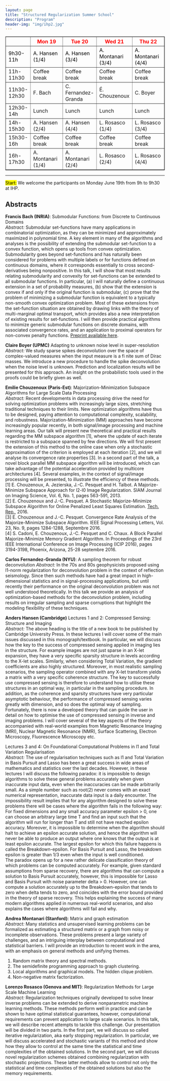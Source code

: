 ```yaml
---
layout: page
title: "Structured Regularization Summer School"
description: "Program"
header-img: "img/ihp2.jpg"
---
```


<table style="align:center" border="1">
  <tr style="color:red">
    <th style="width:14%"></th>
    <th style="width:21%">Mon 19</th>
    <th style="width:21%">Tue 20</th>
    <th style="width:21%">Wed 21</th>
    <th style="width:21%">Thu 22</th>
  </tr>
  <tr style="color:black">
    <td>9h30-11h</td>
    <td>A. Hansen (1/4)</td>
    <td>A. Hansen (3/4)</td>
    <td>A. Montanari (3/4)</td>
    <td>A. Montanari (4/4)</td>
  </tr>
  <tr color="black">
    <td>11h-11h30 </td>
    <td>Coffee break</td>
    <td>Coffee break</td>
    <td>Coffee break</td>
    <td>Coffee break</td>
  </tr>
    <tr color="black">
    <td>11h30-12h30</td>
    <td>F. Bach</td>
    <td>C. Fernandez-Granda</td>
    <td>É. Chouzenoux</td>
    <td>C. Boyer</td>
  </tr>
    <tr color="black">
    <td>12h30-14h</td>
    <td>Lunch</td>
    <td>Lunch</td>
    <td>Lunch</td>
    <td>Lunch</td>
  </tr>
    <tr color="black">
    <td>14h-15h30</td>
    <td>A. Hansen (2/4)</td>
    <td>A. Hansen (4/4)</td>
    <td>L. Rosasco (1/4)</td>
    <td>L. Rosasco (3/4)</td>
  </tr>
    <tr color="black">
    <td>15h30-16h</td>
    <td>Coffee break</td>
    <td>Coffee break</td>
    <td>Coffee break</td>
    <td>Coffee break</td>
  </tr>
    <tr color="black">
    <td>16h-17h30</td>
    <td>A. Montanari (1/4)</td>
    <td>A. Montanari (2/4)</td>
    <td>L. Rosasco (2/4)</td>
    <td>L. Rosasco (4/4)</td>
  </tr>
  </table>


___
<mark>Start:</mark> We welcome the participants on Monday June 19th from 9h to 9h30 at IHP.

Abstracts
-------


**Francis Bach (INRIA)**: Submodular Functions: from Discrete to Continuous Domains <br/>
_Abstract:_ Submodular set-functions have many applications in combinatorial optimization, as they can be minimized and approximately maximized in polynomial time. A key element in many of the algorithms and analyses is the possibility of extending the submodular set-function to a convex function, which opens up tools from convex optimization. Submodularity goes beyond set-functions and has naturally been considered for problems with multiple labels or for functions defined on continuous domains, where it corresponds essentially to cross second-derivatives being nonpositive. In this talk, I will show that most results relating submodularity and convexity for set-functions can be extended to all submodular functions. In particular, (a) I will naturally define a continuous extension in a set of probability measures, (b) show that the extension is convex if and only if the original function is submodular, (c) prove that the problem of minimizing a submodular function is equivalent to a typically non-smooth convex optimization problem. Most of these extensions from the set-function situation are obtained by drawing links with the theory of multi-marginal optimal transport, which provides also a new interpretation of existing results for set-functions. I will then provide practical algorithms to minimize generic submodular functions on discrete domains, with associated convergence rates, and an application to proximal operators for non-convex penalty functions. [Preprint available here](https://hal.archives-ouvertes.fr/hal-01222319v2/document).


**Claire Boyer (UPMC)** Adapting to unknown noise level in super-resolution
<br/>
_Abstract:_  We study sparse spikes deconvolution over the space of complex-valued measures when the input measure is a fi nite sum of Dirac masses. We introduce a new procedure to handle the spike deconvolution when the noise level is unknown. Prediction and localization results will be presented for this approach. An insight on the probabilistic tools used in the proofs could be briefly given as well.

**Emilie Chouzenoux (Paris-Est)**: Majorization-Minimization Subspace Algorithms for Large Scale Data Processing<br/>
_Abstract:_ Recent developments in data processing drive the need for solving optimization problems with increasingly large sizes, stretching traditional techniques to their limits. New optimization algorithms have thus to be designed, paying attention to computational complexity, scalability, and robustness. Majorization-Minimization (MM) approaches have become increasingly popular recently, in both signal/image processing and machine learning areas. Our talk will present new theoretical and practical results regarding the MM subspace algorithm [1], where the update of each iterate is restricted to a subspace spanned by few directions. We will first present the extension of this method to the online case when only a stochastic approximation of the criterion is employed at each iteration [2], and we will analyse its convergence rate properties [3]. In a second part of the talk, a novel block parallel MM subspace algorithm will be introduced, which can take advantage of the potential acceleration provided by multicore architectures [4]. Several examples, in the context of signal/image processing will be presented, to illustrate the efficiency of these methods. <br/>
[1] E. Chouzenoux, A. Jezierska, J.-C. Pesquet and H. Talbot. A Majorize-Minimize Subspace Approach for l2-l0 Image Regularization. SIAM Journal on Imaging Science, Vol. 6, No. 1, pages 563-591, 2013. <br/>
[2] E. Chouzenoux and J.-C. Pesquet. A Stochastic Majorize-Minimize Subspace Algorithm for Online Penalized Least Squares Estimation. [Tech. Rep.](http://arxiv.org/abs/1512.08722), 2016. <br/>
[3] E. Chouzenoux and J.-C. Pesquet. Convergence Rate Analysis of the Majorize-Minimize Subspace Algorithm. IEEE Signal Processing Letters, Vol. 23, No. 9, pages 1284-1288, Septembre 2016. <br/>
[4] S. Cadoni, E. Chouzenoux, J.-C. Pesquet and C. Chaux. A Block Parallel Majorize-Minimize Memory Gradient Algorithm. In Proceedings of the 23rd IEEE International Conference on Image Processing (ICIP 2016), pages 3194-3198, Phoenix, Arizona, 25-28 septembre 2016.

**Carlos Fernandez-Granda (NYU)**: A sampling theorem for robust deconvolution
_Abstract:_ In the 70s and 80s geophysicists proposed using l1-norm regularization for deconvolution problem in the context of reflection seismology. Since then such methods have had a great impact in high-dimensional statistics and in signal-processing applications, but until recently their performance on the original deconvolution problem was not well understood theoretically. In this talk we provide an analysis of optimization-based methods for the deconvolution problem, including results on irregular sampling and sparse corruptions that highlight the modeling flexibility of these techniques. 



**Anders Hansen  (Cambridge)**  Lectures 1 and 2: Compressed Sensing: Structure and Imaging
<br/>
_Abstract:_ The above heading is the title of a new book to be published by Cambridge University Press. In these lectures I will cover some of the main issues discussed in this monograph/textbook. In particular, we will discuss how the key to the success of compressed sensing applied in imaging lies in the structure. For example images are not just sparse in an X-let expansion, they have a very specific sparsity structure in levels according to the X-let scales. Similarly, when considering Total Variation, the gradient coefficients are also highly structured. Moreover, in most realistic sampling scenarios, the sampling operator combined with any X-let transform yields a matrix with a very specific coherence structure. The key to successfully use compressed sensing is therefore to understand how to utilise these structures in an optimal way, in particular in the sampling procedure. In addition, as the coherence and sparsity structures have very particular asymptotic behaviour, the performance of compressed sensing varies greatly with dimension, and so does the optimal way of sampling. Fortunately, there is now a developed theory that can guide the user in detail on how to optimise the use of compressed sensing in inverse and imaging problems. I will cover several of the key aspects of the theory accompanied with real-world examples from Magnetic Resonance Imaging (MRI), Nuclear Magnetic Resonance (NMR), Surface Scattering, Electron Microscopy, Fluorescence Microscopy etc.  

Lectures 3 and 4: On Foundational Computational Problems in l1 and Total Variation Regularisation
<br/>
_Abstract:_  The use of regularisation techniques such as l1 and Total Variation in Basis Pursuit and Lasso has been a great success in wide areas of mathematics and statistics over the last decades. However, in these lectures I will discuss the following paradox: it is impossible to design algorithms to solve these general problems accurately when given inaccurate input data, even when the inaccuracies can be made arbitrarily small. As a simple number such as root(2) never comes with an exact numerical representation, inaccurate data input is a daily encounter. The impossibility result implies that for any algorithm designed to solve these problems there will be cases where the algorithm fails in the following way: For fixed dimensions and any small accuracy parameter epsilon > 0, one can choose an arbitrary large time T and find an input such that the algorithm will run for longer than T and still not have reached epsilon accuracy. Moreover, it is impossible to determine when the algorithm should halt to achieve an epsilon accurate solution, and hence the algorithm will never be able to produce an output where one knows that the output is at least epsilon accurate. The largest epsilon for which this failure happens is called the Breakdown-epsilon. For Basis Pursuit and Lasso, the breakdown epsilon is greater than 1/3 even when the input is well conditioned. <br/>
The paradox opens up for a new rather delicate classification theory of which problems can be computed accurately. For example, given standard assumptions from sparse recovery, there are algorithms that can compute a solution to Basis Pursuit accurately, however, this is impossible for Lasso and Basis Pursuit with noise parameter delta > 0. However, one can compute a solution accurately up to the Breakdown-epsilon that tends to zero when delta tends to zero, and coincides with the error bound provided in the theory of sparse recovery. This helps explaining the success of many modern algorithms applied in numerous real-world scenarios, and also explains the cases where algorithms will fail and why.

**Andrea Montanari (Stanford)**: Matrix and graph estimation
<br/>
_Abstract:_ Many statistics and unsupervised learning problems can be formalized as
estimating a structured matrix or a graph from noisy or incomplete observations.
These problems present a large variety of challenges, and an intriguing interplay between computational and statistical barriers. I will provide an introduction to recent work  in the area, with an emphasis on general methods and unifying themes.
<br/>
1) Random matrix theory and spectral methods.<br/>
2) The semidefinite programming approach to graph clustering.<br/>
3) Local algorithms and graphical models. The hidden clique problem.<br/>
4) Non-negative matrix factorization.<br/>


**Lorenzo Rosasco (Genova and MIT)**: Regularization Methods for Large Scale Machine Learning
<br/>
_Abstract:_ Regularization techniques originally developed to solve linear  inverse problems can be extended to derive nonparametric machine learning methods.  These methods perform well in practice and can be shown to have optimal  statistical guarantees, however, computational requirements  can prevent application to large scale scenarios. In this talk, we will describe recent attempts  to tackle this challenge. Our presentation will be divided in two parts. In the first part, we will discuss so called iterative regularization, aka early stopping regularization. In particular, we will discuss accelerated and stochastic variants of this method and show how they allow to control at the same time the statistical and time complexities of the obtained solutions. In the second part, we will discuss  novel regularization schemes obtained combining regularization with stochastic projections. These latter methods allow to control not only the statistical and time complexities of the obtained solutions but also the memory requirements.
